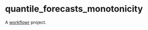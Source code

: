 # quantile_forecasts_monotonicity

A [workflowr][] project.

[workflowr]: https://github.com/jdblischak/workflowr
